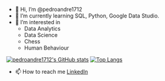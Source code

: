 - 👋 Hi, I’m @pedroandre1712
- 🌱 I’m currently learning SQL, Python, Google Data Studio.
- 👀 I’m interested in 
  - Data Analytics 
  - Data Science 
  - Chess
  - Human Behaviour

[![pedroandre1712's GitHub stats](https://github-readme-stats.vercel.app/api?username=pedroandre1712&theme=gotham)](https://github.com/pedroandre1712/github-readme-stats)
[![Top Langs](https://github-readme-stats.vercel.app/api/top-langs/?username=pedroandre1712&theme=gotham)](https://github.com/pedroandre1712/github-readme-stats)


- 📫 How to reach me [LinkedIn](https://www.linkedin.com/in/pabarrozo/)

<!---
pedroandre1712/pedroandre1712 is a ✨ special ✨ repository because its `README.md` (this file) appears on your GitHub profile.
You can click the Preview link to take a look at your changes.
--->
